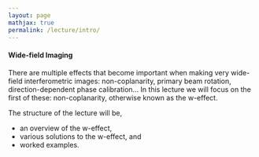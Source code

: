 ```yaml
---
layout: page
mathjax: true
permalink: /lecture/intro/
---
```


#### Wide-field Imaging

There are multiple effects that become important when making very wide-field interferometric images: non-coplanarity, primary beam rotation, direction-dependent phase calibration...
In this lecture we will focus on the first of these: non-coplanarity, otherwise known as the w-effect.

The structure of the lecture will be,

- an overview of the w-effect,
- various solutions to the w-effect, and
- worked examples.
